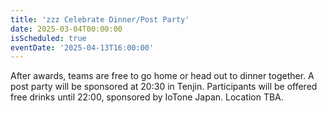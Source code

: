 ```yaml
---
title: 'zzz Celebrate Dinner/Post Party'
date: 2025-03-04T00:00:00
isScheduled: true
eventDate: '2025-04-13T16:00:00'
---
```


After awards, teams are free to go home or head out to dinner together.  A post party will be sponsored at 20:30 in Tenjin.  Participants will be offered free drinks until 22:00, sponsored by IoTone Japan.  Location TBA.
